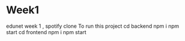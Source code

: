 # Week1
edunet week 1 , spotify clone 
To run this project 
cd backend 
npm i 
npm start
cd frontend
npm  i
npm start
